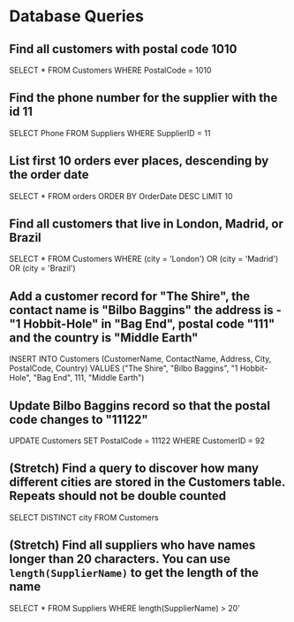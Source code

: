 # Database Queries

## Find all customers with postal code 1010

SELECT * FROM Customers WHERE PostalCode = 1010

## Find the phone number for the supplier with the id 11

SELECT Phone FROM Suppliers WHERE SupplierID = 11

## List first 10 orders ever places, descending by the order date

SELECT * FROM orders ORDER BY OrderDate DESC LIMIT 10

## Find all customers that live in London, Madrid, or Brazil

SELECT * FROM Customers WHERE (city =  'London') OR (city = 'Madrid') OR (city =  'Brazil')

## Add a customer record for "The Shire", the contact name is "Bilbo Baggins" the address is -"1 Hobbit-Hole" in "Bag End", postal code "111" and the country is "Middle Earth"

INSERT INTO Customers (CustomerName, ContactName, Address, City, PostalCode, Country) 
VALUES ("The Shire", "Bilbo Baggins", "1 Hobbit-Hole", "Bag End", 111, "Middle Earth")

## Update Bilbo Baggins record so that the postal code changes to "11122"

UPDATE Customers SET PostalCode = 11122 WHERE CustomerID = 92

## (Stretch) Find a query to discover how many different cities are stored in the Customers table. Repeats should not be double counted

SELECT DISTINCT city FROM Customers

## (Stretch) Find all suppliers who have names longer than 20 characters. You can use `length(SupplierName)` to get the length of the name

SELECT * FROM Suppliers WHERE length(SupplierName) > 20'
